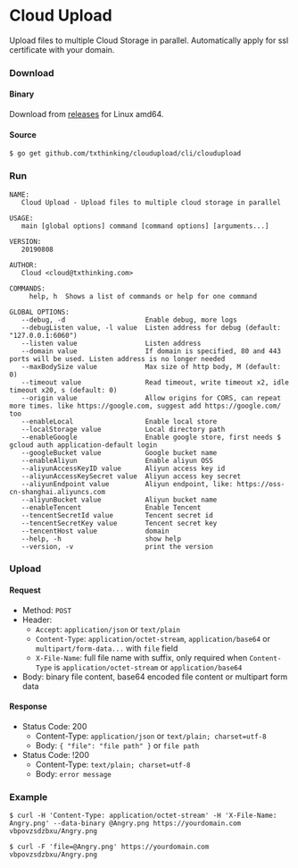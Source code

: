 # Cloud Upload

Upload files to multiple Cloud Storage in parallel. Automatically apply for ssl certificate with your domain.

### Download

#### Binary

Download from [releases](https://github.com/txthinking/cloudupload/releases) for Linux amd64.

#### Source

    $ go get github.com/txthinking/cloudupload/cli/cloudupload

### Run

    NAME:
       Cloud Upload - Upload files to multiple cloud storage in parallel

    USAGE:
       main [global options] command [command options] [arguments...]

    VERSION:
       20190808

    AUTHOR:
       Cloud <cloud@txthinking.com>

    COMMANDS:
         help, h  Shows a list of commands or help for one command

    GLOBAL OPTIONS:
       --debug, -d                    Enable debug, more logs
       --debugListen value, -l value  Listen address for debug (default: "127.0.0.1:6060")
       --listen value                 Listen address
       --domain value                 If domain is specified, 80 and 443 ports will be used. Listen address is no longer needed
       --maxBodySize value            Max size of http body, M (default: 0)
       --timeout value                Read timeout, write timeout x2, idle timeout x20, s (default: 0)
       --origin value                 Allow origins for CORS, can repeat more times. like https://google.com, suggest add https://google.com/ too
       --enableLocal                  Enable local store
       --localStorage value           Local directory path
       --enableGoogle                 Enable google store, first needs $ gcloud auth application-default login
       --googleBucket value           Google bucket name
       --enableAliyun                 Enable aliyun OSS
       --aliyunAccessKeyID value      Aliyun access key id
       --aliyunAccessKeySecret value  Aliyun access key secret
       --aliyunEndpoint value         Aliyun endpoint, like: https://oss-cn-shanghai.aliyuncs.com
       --aliyunBucket value           Aliyun bucket name
       --enableTencent                Enable Tencent
       --tencentSecretId value        Tencent secret id
       --tencentSecretKey value       Tencent secret key
       --tencentHost value            domain
       --help, -h                     show help
       --version, -v                  print the version

### Upload

#### Request

-   Method: `POST`
-   Header:
    -   `Accept`: `application/json` or `text/plain`
    -   `Content-Type`: `application/octet-stream`, `application/base64` or `multipart/form-data...` with `file` field
    -   `X-File-Name`: full file name with suffix, only required when `Content-Type` is `application/octet-stream` or `application/base64`
-   Body: binary file content, base64 encoded file content or multipart form data

#### Response

-   Status Code: 200
    -   Content-Type: `application/json` or `text/plain; charset=utf-8`
    -   Body: `{ "file": "file path" }` or `file path`
-   Status Code: !200
    -   Content-Type: `text/plain; charset=utf-8`
    -   Body: `error message`

### Example

    $ curl -H 'Content-Type: application/octet-stream' -H 'X-File-Name: Angry.png' --data-binary @Angry.png https://yourdomain.com
    vbpovzsdzbxu/Angry.png

    $ curl -F 'file=@Angry.png' https://yourdomain.com
    vbpovzsdzbxu/Angry.png
